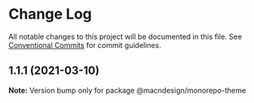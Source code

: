 # Change Log

All notable changes to this project will be documented in this file.
See [Conventional Commits](https://conventionalcommits.org) for commit guidelines.

## 1.1.1 (2021-03-10)

**Note:** Version bump only for package @macndesign/monorepo-theme
